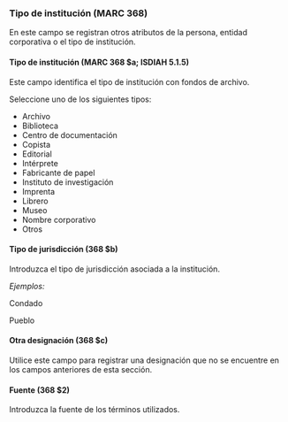 ### Tipo de institución (MARC 368)

En este campo se registran otros atributos de la persona, entidad corporativa o el tipo de institución.

#### Tipo de institución (MARC 368 $a; ISDIAH 5.1.5)

Este campo identifica el tipo de institución con fondos de archivo.

  

Seleccione uno de los siguientes tipos:

- Archivo
- Biblioteca
- Centro de documentación
- Copista
- Editorial
- Intérprete  
- Fabricante de papel
- Instituto de investigación
- Imprenta
- Librero
- Museo
- Nombre corporativo
- Otros

#### Tipo de jurisdicción (368 $b)

Introduzca el tipo de jurisdicción asociada a la institución.

_Ejemplos:_

Condado

Pueblo

  

#### Otra designación (368 $c)

Utilice este campo para registrar una designación que no se encuentre en los campos anteriores de esta sección.

  

#### Fuente (368 $2)

Introduzca la fuente de los términos utilizados.